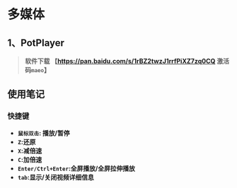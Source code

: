 # 多媒体

## 1、PotPlayer

> **软件下载 【https://pan.baidu.com/s/1rBZ2twzJ1rrfPiXZ7zq0CQ 激活码```maeo```】**  

## 使用笔记

### 快捷键

 - **```鼠标双击```: 播放/暂停**
 - **```Z```:还原**
 - **```X```:减倍速**
 - **```C```:加倍速**
 - **```Enter/Ctrl+Enter```:全屏播放/全屏拉伸播放**
 - **```tab```:显示/关闭视频详细信息**